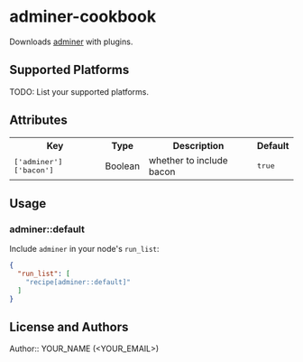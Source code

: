 # adminer-cookbook

Downloads [adminer](http://www.adminer.org/) with plugins.

## Supported Platforms

TODO: List your supported platforms.

## Attributes

<table>
  <tr>
    <th>Key</th>
    <th>Type</th>
    <th>Description</th>
    <th>Default</th>
  </tr>
  <tr>
    <td><tt>['adminer']['bacon']</tt></td>
    <td>Boolean</td>
    <td>whether to include bacon</td>
    <td><tt>true</tt></td>
  </tr>
</table>

## Usage

### adminer::default

Include `adminer` in your node's `run_list`:

```json
{
  "run_list": [
    "recipe[adminer::default]"
  ]
}
```

## License and Authors

Author:: YOUR_NAME (<YOUR_EMAIL>)

